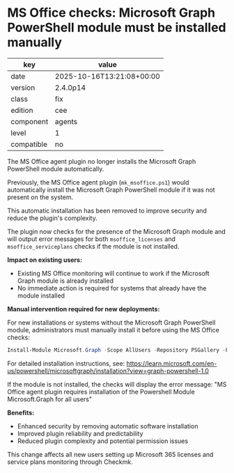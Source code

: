 [//]: # (werk v2)
# MS Office checks: Microsoft Graph PowerShell module must be installed manually

key        | value
---------- | ---
date       | 2025-10-16T13:21:08+00:00
version    | 2.4.0p14
class      | fix
edition    | cee
component  | agents
level      | 1
compatible | no

The MS Office agent plugin no longer installs the Microsoft Graph PowerShell module automatically.

Previously, the MS Office agent plugin (`mk_msoffice.ps1`) would automatically install the Microsoft Graph PowerShell module if it was not present on the system.

This automatic installation has been removed to improve security and reduce the plugin's complexity.

The plugin now checks for the presence of the Microsoft Graph module and will output error messages for both `msoffice_licenses` and `msoffice_serviceplans` checks if the module is not installed.

**Impact on existing users:**

- Existing MS Office monitoring will continue to work if the Microsoft Graph module is already installed
- No immediate action is required for systems that already have the module installed

**Manual intervention required for new deployments:**

For new installations or systems without the Microsoft Graph PowerShell module, administrators must manually install it before using the MS Office checks:

```powershell
Install-Module Microsoft.Graph -Scope AllUsers -Repository PSGallery -Force
```

For detailed installation instructions, see: https://learn.microsoft.com/en-us/powershell/microsoftgraph/installation?view=graph-powershell-1.0

If the module is not installed, the checks will display the error message: "MS Office agent plugin requires installation of the Powershell Module Microsoft.Graph for all users"

**Benefits:**

- Enhanced security by removing automatic software installation
- Improved plugin reliability and predictability
- Reduced plugin complexity and potential permission issues

This change affects all new users setting up Microsoft 365 licenses and service plans monitoring through Checkmk.
